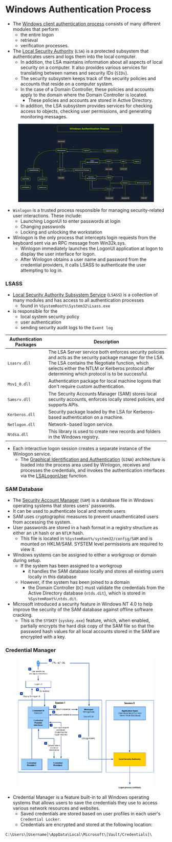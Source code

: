 # Windows Authentication Process

* The [Windows client authentication process](https://docs.microsoft.com/en-us/windows-server/security/windows-authentication/credentials-processes-in-windows-authentication)  consists of many different modules that perform
  * the entire logon
  * retrieval
  * verification processes.
* The [Local Security Authority](https://learn.microsoft.com/en-us/windows-server/security/credentials-protection-and-management/configuring-additional-lsa-protection) (`LSA`) is a protected subsystem that authenticates users and logs them into the local computer.
  * In addition, the LSA maintains information about all aspects of local security on a computer. It also provides various services for translating between names and security IDs (`SIDs`).
  * The security subsystem keeps track of the security policies and accounts that reside on a computer system.
  * In the case of a Domain Controller, these policies and accounts apply to the domain where the Domain Controller is located.
    * These policies and accounts are stored in Active Directory.
  * In addition, the LSA subsystem provides services for checking access to objects, checking user permissions, and generating monitoring messages.

<figure><img src="../.gitbook/assets/image (10) (1).png" alt=""><figcaption></figcaption></figure>

* `Winlogon` is a trusted process responsible for managing security-related user interactions. These include:
  * Launching LogonUI to enter passwords at login
  * Changing passwords
  * Locking and unlocking the workstation
* Winlogon is the only process that intercepts login requests from the keyboard sent via an RPC message from Win32k.sys.
  * Winlogon immediately launches the LogonUI application at logon to display the user interface for logon.
  * After Winlogon obtains a user name and password from the credential providers, it calls LSASS to authenticate the user attempting to log in.

### LSASS

* [Local Security Authority Subsystem Service](https://en.wikipedia.org/wiki/Local\_Security\_Authority\_Subsystem\_Service) (`LSASS`) is a collection of many modules and has access to all authentication processes
  * &#x20;found in `%SystemRoot%\System32\Lsass.exe`
* is responsible for the
  * local system security policy
  * user authentication
  * sending security audit logs to the `Event log`

| **Authentication Packages** | **Description**                                                                                                                                                                                                                                                |
| --------------------------- | -------------------------------------------------------------------------------------------------------------------------------------------------------------------------------------------------------------------------------------------------------------- |
| `Lsasrv.dll`                | The LSA Server service both enforces security policies and acts as the security package manager for the LSA. The LSA contains the Negotiate function, which selects either the NTLM or Kerberos protocol after determining which protocol is to be successful. |
| `Msv1_0.dll`                | Authentication package for local machine logons that don't require custom authentication.                                                                                                                                                                      |
| `Samsrv.dll`                | The Security Accounts Manager (SAM) stores local security accounts, enforces locally stored policies, and supports APIs.                                                                                                                                       |
| `Kerberos.dll`              | Security package loaded by the LSA for Kerberos-based authentication on a machine.                                                                                                                                                                             |
| `Netlogon.dll`              | Network-based logon service.                                                                                                                                                                                                                                   |
| `Ntdsa.dll`                 | This library is used to create new records and folders in the Windows registry.                                                                                                                                                                                |

* Each interactive logon session creates a separate instance of the Winlogon service.
  * The [Graphical Identification and Authentication](https://docs.microsoft.com/en-us/windows/win32/secauthn/gina) (`GINA`) architecture is loaded into the process area used by Winlogon, receives and processes the credentials, and invokes the authentication interfaces via the [LSALogonUser](https://docs.microsoft.com/en-us/windows/win32/api/ntsecapi/nf-ntsecapi-lsalogonuser) function.

### SAM Database

* The [Security Account Manager](https://docs.microsoft.com/en-us/previous-versions/windows/it-pro/windows-server-2003/cc756748\(v=ws.10\)?redirectedfrom=MSDN) (`SAM`) is a database file in Windows operating systems that stores users' passwords.
* It can be used to authenticate local and remote users
* SAM uses cryptographic measures to prevent unauthenticated users from accessing the system.
* User passwords are stored in a hash format in a registry structure as either an `LM` hash or an `NTLM` hash.
  * This file is located in `%SystemRoot%/system32/config/SAM` and is mounted on HKLM/SAM. SYSTEM level permissions are required to view it.
* Windows systems can be assigned to either a workgroup or domain during setup.
  * If the system has been assigned to a workgroup
    * it handles the SAM database locally and stores all existing users locally in this database
  * However, if the system has been joined to a domain
    * the Domain Controller (`DC`) must validate the credentials from the Active Directory database (`ntds.dit`), which is stored in `%SystemRoot%\ntds.dit`.
* Microsoft introduced a security feature in Windows NT 4.0 to help improve the security of the SAM database against offline software cracking.
  * This is the `SYSKEY` (`syskey.exe`) feature, which, when enabled, partially encrypts the hard disk copy of the SAM file so that the password hash values for all local accounts stored in the SAM are encrypted with a key.

### Credential Manager

<figure><img src="../.gitbook/assets/image (9) (1) (1).png" alt=""><figcaption></figcaption></figure>

* Credential Manager is a feature built-in to all Windows operating systems that allows users to save the credentials they use to access various network resources and websites.
  * Saved credentials are stored based on user profiles in each user's `Credential Locker`.
  * Credentials are encrypted and stored at the following location:

```powershell-session
C:\Users\[Username]\AppData\Local\Microsoft\[Vault/Credentials]\
```
